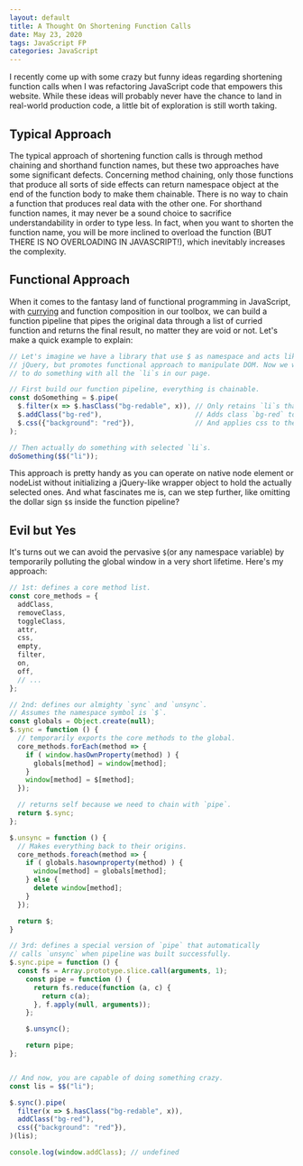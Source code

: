 ```yaml
---
layout: default
title: A Thought On Shortening Function Calls
date: May 23, 2020
tags: JavaScript FP
categories: JavaScript
---
```


I recently come up with some crazy but funny ideas regarding shortening function calls when I was refactoring JavaScript code that empowers this website. While these ideas will probably never have the chance to land in real-world production code, a little bit of exploration is still worth taking.

## Typical Approach
The typical approach of shortening function calls is through method chaining and shorthand function names, but these two approaches have some significant defects. Concerning method chaining, only those functions that produce all sorts of side effects can return namespace object at the end of the function body to make them chainable. There
is no way to chain a function that produces real data with the other one. For shorthand function names, it may never be a sound choice to sacrifice understandability in order to type less. In fact, when you want to shorten the function name, you will be more inclined to overload the function (BUT THERE IS NO OVERLOADING IN JAVASCRIPT!), which inevitably increases the complexity.

## Functional Approach
When it comes to the fantasy land of functional programming in JavaScript, with [currying](https://en.wikipedia.org/wiki/Currying) and function composition in our toolbox, we can build a function pipeline that pipes the original data through a list of curried function and returns the final result, no matter they are void or not. Let's make a quick example to explain:

```js
// Let's imagine we have a library that use $ as namespace and acts like
// jQuery, but promotes functional approach to manipulate DOM. Now we want
// to do something with all the `li`s in our page.

// First build our function pipeline, everything is chainable.
const doSomething = $.pipe(
  $.filter(x => $.hasClass("bg-redable", x)), // Only retains `li`s that has class `bg-redable`
  $.addClass("bg-red"),                       // Adds class `bg-red` to them all
  $.css({"background": "red"}),               // And applies css to them all
);

// Then actually do something with selected `li`s.
doSomething($$("li"));
```

This approach is pretty handy as you can operate on native node element or nodeList without initializing a jQuery-like wrapper object to hold the actually selected ones. And what fascinates me is, can we step further, like omitting the dollar sign `$`s inside the function pipeline?

## Evil but Yes
It's turns out we can avoid the pervasive `$`(or any namespace variable) by temporarily polluting the global window
in a very short lifetime. Here's my approach:

```js
// 1st: defines a core method list.
const core_methods = {
  addClass,
  removeClass,
  toggleClass,
  attr,
  css,
  empty,
  filter,
  on,
  off,
  // ...
};

// 2nd: defines our almighty `sync` and `unsync`.
// Assumes the namespace symbol is `$`.
const globals = Object.create(null);
$.sync = function () {
  // temporarily exports the core methods to the global.
  core_methods.forEach(method => {
    if ( window.hasOwnProperty(method) ) {
      globals[method] = window[method];
    }
    window[method] = $[method];
  });

  // returns self because we need to chain with `pipe`.
  return $.sync;
};

$.unsync = function () {
  // Makes everything back to their origins.
  core_methods.foreach(method => {
    if ( globals.hasownproperty(method) ) {
      window[method] = globals[method];
    } else {
      delete window[method];
    }
  });

  return $;
}

// 3rd: defines a special version of `pipe` that automatically
// calls `unsync` when pipeline was built successfully.
$.sync.pipe = function () {
  const fs = Array.prototype.slice.call(arguments, 1);
    const pipe = function () {
      return fs.reduce(function (a, c) {
        return c(a);
      }, f.apply(null, arguments));
    };

    $.unsync();

    return pipe;
};


// And now, you are capable of doing something crazy.
const lis = $$("li");

$.sync().pipe(
  filter(x => $.hasClass("bg-redable", x)),
  addClass("bg-red"),
  css({"background": "red"}),
)(lis);

console.log(window.addClass); // undefined
```
